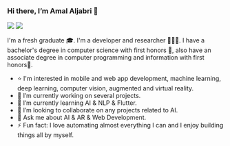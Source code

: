 ### Hi there, I’m Amal Aljabri 👋 

![](https://komarev.com/ghpvc/?username=AmalAljabri&color=ff69b4)
<a href="https://amalaljabri.github.io/"><img src="https://img.shields.io/badge/My Personal Website-%23161B72.svg?&logoColor=white" /></a>


I'm a fresh graduate 🎓. I'm a developer and researcher 👩🏻‍💻. I have a bachelor's degree in computer science with first honors 🏅, also have an associate degree in computer programming and information with first honors🥇.

- ⭐️ I'm interested in mobile and web app development, machine learning, deep learning, computer vision, augmented and virtual reality.
- 🔭 I’m currently working on several projects.
- 🌱 I’m currently learning AI & NLP & Flutter.
- 👯 I’m looking to collaborate on any projects related to AI.
- 💬 Ask me about AI & AR & Web Development.
- ⚡ Fun fact: I love automating almost everything I can and I enjoy building things all by myself.



